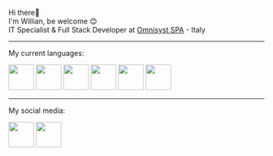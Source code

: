Hi there👋 <br>
I'm Willian, be welcome 😊 <br>
IT Specialist & Full Stack Developer at [Omnisyst SPA](https://www.omnisyst.it/) - Italy <hr>

My current languages:
<div>
  <a href="https://it.4d.com/" target="_blank"><img width="50" height="50" src="https://www.solvusoft.com/file-extensions/images/developers/200x200/3571_4d-inc.png"/></a>
  <a href="https://www.php.net/" target="_blank"><img width="50" height="50" src="https://cdn.jsdelivr.net/gh/devicons/devicon@latest/icons/php/php-original.svg"/></a>
  <a href="https://developer.mozilla.org/en-US/docs/Web/JavaScript" target="_blank"><img width="50" height="50" src="https://cdn.jsdelivr.net/gh/devicons/devicon/icons/javascript/javascript-plain.svg"/></a>
  <a href="https://laravel.com/" target="_blank"><img width="50" height="50" src="https://cdn.jsdelivr.net/gh/devicons/devicon@latest/icons/laravel/laravel-original.svg"/></a>
  <a href="https://angular.io/" target="_blank"><img width="50" height="50" src="https://cdn.jsdelivr.net/gh/devicons/devicon@latest/icons/angularjs/angularjs-plain.svg"/></a>
  <a href="https://www.python.org/" target="_blank"><img width="50" height="50" src="https://cdn.jsdelivr.net/gh/devicons/devicon@latest/icons/python/python-original.svg"/></a>
</div> <hr>

My social media:
<div>
  <a href="https://www.linkedin.com/in/willian-regis" target="_blank"><img width="50" height="50" src="https://cdn.jsdelivr.net/gh/devicons/devicon/icons/linkedin/linkedin-original.svg"/></a>
  <a href="https://www.instagram.com/willianpirondiregis/" target="_blank"><img width="50" height="50" src="https://icongr.am/entypo/instagram.svg?size=50&color=ffffff"/></a>
</div>




<!--
**willian09/willian09** is a ✨ _special_ ✨ repository because its `README.md` (this file) appears on your GitHub profile.

Here are some ideas to get you started:

- 🔭 I’m currently working on ...
- 🌱 I’m currently learning ...
- 👯 I’m looking to collaborate on ...
- 🤔 I’m looking for help with ...
- 💬 Ask me about ...
- 📫 How to reach me: ...
- 😄 Pronouns: ...
- ⚡ Fun fact: ...
-->
